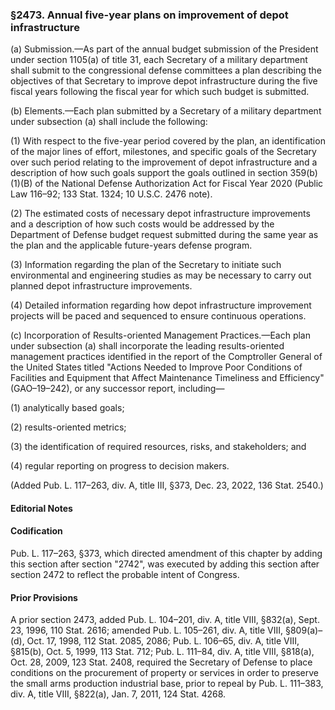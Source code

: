 ### §2473. Annual five-year plans on improvement of depot infrastructure ###

(a) Submission.—As part of the annual budget submission of the President under section 1105(a) of title 31, each Secretary of a military department shall submit to the congressional defense committees a plan describing the objectives of that Secretary to improve depot infrastructure during the five fiscal years following the fiscal year for which such budget is submitted.

(b) Elements.—Each plan submitted by a Secretary of a military department under subsection (a) shall include the following:

(1) With respect to the five-year period covered by the plan, an identification of the major lines of effort, milestones, and specific goals of the Secretary over such period relating to the improvement of depot infrastructure and a description of how such goals support the goals outlined in section 359(b)(1)(B) of the National Defense Authorization Act for Fiscal Year 2020 (Public Law 116–92; 133 Stat. 1324; 10 U.S.C. 2476 note).

(2) The estimated costs of necessary depot infrastructure improvements and a description of how such costs would be addressed by the Department of Defense budget request submitted during the same year as the plan and the applicable future-years defense program.

(3) Information regarding the plan of the Secretary to initiate such environmental and engineering studies as may be necessary to carry out planned depot infrastructure improvements.

(4) Detailed information regarding how depot infrastructure improvement projects will be paced and sequenced to ensure continuous operations.

(c) Incorporation of Results-oriented Management Practices.—Each plan under subsection (a) shall incorporate the leading results-oriented management practices identified in the report of the Comptroller General of the United States titled "Actions Needed to Improve Poor Conditions of Facilities and Equipment that Affect Maintenance Timeliness and Efficiency" (GAO–19–242), or any successor report, including—

(1) analytically based goals;

(2) results-oriented metrics;

(3) the identification of required resources, risks, and stakeholders; and

(4) regular reporting on progress to decision makers.

(Added Pub. L. 117–263, div. A, title III, §373, Dec. 23, 2022, 136 Stat. 2540.)

#### **Editorial Notes** ####

#### Codification ####

Pub. L. 117–263, §373, which directed amendment of this chapter by adding this section after section "2742", was executed by adding this section after section 2472 to reflect the probable intent of Congress.

#### Prior Provisions ####

A prior section 2473, added Pub. L. 104–201, div. A, title VIII, §832(a), Sept. 23, 1996, 110 Stat. 2616; amended Pub. L. 105–261, div. A, title VIII, §809(a)–(d), Oct. 17, 1998, 112 Stat. 2085, 2086; Pub. L. 106–65, div. A, title VIII, §815(b), Oct. 5, 1999, 113 Stat. 712; Pub. L. 111–84, div. A, title VIII, §818(a), Oct. 28, 2009, 123 Stat. 2408, required the Secretary of Defense to place conditions on the procurement of property or services in order to preserve the small arms production industrial base, prior to repeal by Pub. L. 111–383, div. A, title VIII, §822(a), Jan. 7, 2011, 124 Stat. 4268.